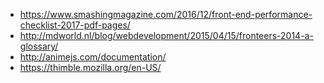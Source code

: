 * https://www.smashingmagazine.com/2016/12/front-end-performance-checklist-2017-pdf-pages/
* http://mdworld.nl/blog/webdevelopment/2015/04/15/fronteers-2014-a-glossary/
* http://animejs.com/documentation/
* https://thimble.mozilla.org/en-US/